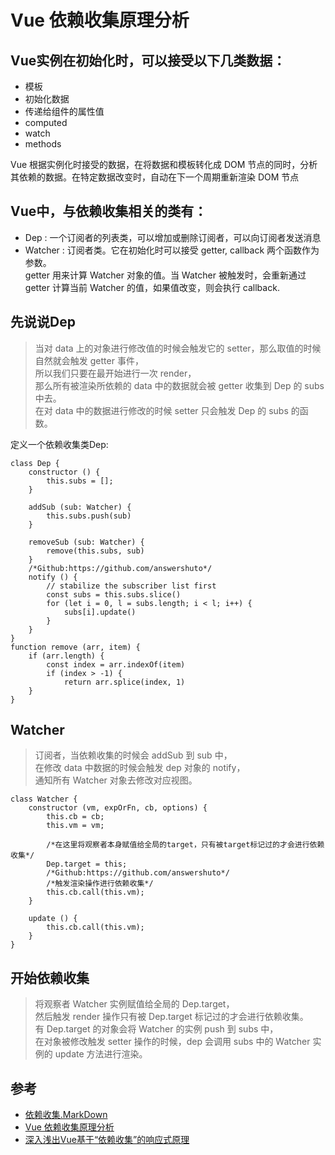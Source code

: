 # Vue 依赖收集原理分析

## Vue实例在初始化时，可以接受以下几类数据：

- 模板
- 初始化数据
- 传递给组件的属性值
- computed
- watch
- methods

Vue 根据实例化时接受的数据，在将数据和模板转化成 DOM 节点的同时，分析其依赖的数据。在特定数据改变时，自动在下一个周期重新渲染 DOM 节点

## Vue中，与依赖收集相关的类有：
- Dep : 一个订阅者的列表类，可以增加或删除订阅者，可以向订阅者发送消息
- Watcher : 订阅者类。它在初始化时可以接受 getter, callback 两个函数作为参数。    
  getter 用来计算 Watcher 对象的值。当 Watcher 被触发时，会重新通过 getter 计算当前 Watcher 的值，如果值改变，则会执行 callback.


## 先说说Dep
>当对 data 上的对象进行修改值的时候会触发它的 setter，那么取值的时候自然就会触发 getter 事件，  
所以我们只要在最开始进行一次 render，  
那么所有被渲染所依赖的 data 中的数据就会被 getter 收集到 Dep 的 subs 中去。  
在对 data 中的数据进行修改的时候 setter 只会触发 Dep 的 subs 的函数。

定义一个依赖收集类Dep:

```
class Dep {
    constructor () {
        this.subs = [];
    }

    addSub (sub: Watcher) {
        this.subs.push(sub)
    }

    removeSub (sub: Watcher) {
        remove(this.subs, sub)
    }
    /*Github:https://github.com/answershuto*/
    notify () {
        // stabilize the subscriber list first
        const subs = this.subs.slice()
        for (let i = 0, l = subs.length; i < l; i++) {
            subs[i].update()
        }
    }
}
function remove (arr, item) {
    if (arr.length) {
        const index = arr.indexOf(item)
        if (index > -1) {
            return arr.splice(index, 1)
    }
}
```


## Watcher
>订阅者，当依赖收集的时候会 addSub 到 sub 中，  
在修改 data 中数据的时候会触发 dep 对象的 notify，  
通知所有 Watcher 对象去修改对应视图。 

```
class Watcher {
    constructor (vm, expOrFn, cb, options) {
        this.cb = cb;
        this.vm = vm;

        /*在这里将观察者本身赋值给全局的target，只有被target标记过的才会进行依赖收集*/
        Dep.target = this;
        /*Github:https://github.com/answershuto*/
        /*触发渲染操作进行依赖收集*/
        this.cb.call(this.vm);
    }

    update () {
        this.cb.call(this.vm);
    }
}
```


## 开始依赖收集

>将观察者 Watcher 实例赋值给全局的 Dep.target，  
然后触发 render 操作只有被 Dep.target 标记过的才会进行依赖收集。  
有 Dep.target 的对象会将 Watcher 的实例 push 到 subs 中，  
在对象被修改触发 setter 操作的时候，dep 会调用 subs 中的 Watcher 实例的 update 方法进行渲染。


## 参考

- [依赖收集.MarkDown](https://github.com/answershuto/learnVue/blob/master/docs/%E4%BE%9D%E8%B5%96%E6%94%B6%E9%9B%86.MarkDown)
- [Vue 依赖收集原理分析](https://www.jianshu.com/p/e6e1fa824849)
- [深入浅出Vue基于“依赖收集”的响应式原理](https://zhuanlan.zhihu.com/p/29318017)

